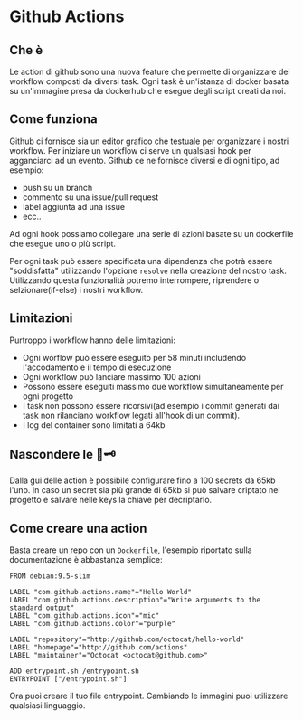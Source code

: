 # Github Actions

## Che è
Le action di github sono una nuova feature che permette di organizzare dei workflow composti da diversi task. Ogni task è un'istanza di docker basata su un'immagine presa da dockerhub che esegue degli script creati da noi.

## Come funziona
Github ci fornisce sia un editor grafico che testuale per organizzare i nostri workflow. Per iniziare un workflow ci serve un qualsiasi hook per agganciarci ad un evento. Github ce ne fornisce diversi e di ogni tipo, ad esempio:

- push su un branch
- commento su una issue/pull request
- label aggiunta ad una issue
- ecc..

Ad ogni hook possiamo collegare una serie di azioni basate su un dockerfile che esegue uno o più script.

Per ogni task può essere specificata una dipendenza che potrà essere "soddisfatta" utilizzando l'opzione `resolve` nella creazione del nostro task. Utilizzando questa funzionalità potremo interrompere, riprendere o selzionare(if-else) i nostri workflow.

## Limitazioni
Purtroppo i workflow hanno delle limitazioni:
  - Ogni worflow può essere eseguito per 58 minuti includendo l'accodamento e il tempo di esecuzione
  - Ogni workflow può lanciare massimo 100 azioni
  - Possono essere eseguiti massimo due workflow simultaneamente per ogni progetto
  - I task non possono essere ricorsivi(ad esempio i commit generati dai task non rilanciano workflow legati all'hook di un commit).
  - I log del container sono limitati a 64kb

## Nascondere le 🔑🗝
Dalla gui delle action è possibile configurare fino a 100 secrets da 65kb l'uno. In caso un secret sia più grande di 65kb si può salvare criptato nel progetto e salvare nelle keys la chiave per decriptarlo.

## Come creare una action
Basta creare un repo con un `Dockerfile`, l'esempio riportato sulla documentazione è abbastanza semplice:

```
FROM debian:9.5-slim

LABEL "com.github.actions.name"="Hello World"
LABEL "com.github.actions.description"="Write arguments to the standard output"
LABEL "com.github.actions.icon"="mic"
LABEL "com.github.actions.color"="purple"

LABEL "repository"="http://github.com/octocat/hello-world"
LABEL "homepage"="http://github.com/actions"
LABEL "maintainer"="Octocat <octocat@github.com>"

ADD entrypoint.sh /entrypoint.sh
ENTRYPOINT ["/entrypoint.sh"]
```

Ora puoi creare il tuo file entrypoint. Cambiando le immagini puoi utilizzare qualsiasi linguaggio.
